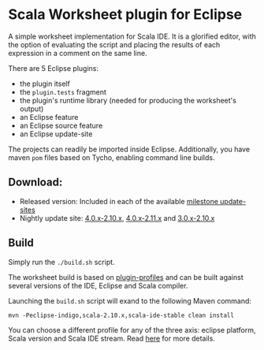 Scala Worksheet plugin for Eclipse
==================================

A simple worksheet implementation for Scala IDE. It is a glorified editor, with
the option of evaluating the script and placing the results of each expression in
a comment on the same line.

There are 5 Eclipse plugins:

* the plugin itself
* the `plugin.tests` fragment
* the plugin's runtime library (needed for producing the worksheet's output)
* an Eclipse feature
* an Eclipse source feature
* an Eclipse update-site

The projects can readily be imported inside Eclipse. Additionally, you have maven `pom` files
based on Tycho, enabling command line builds.

## Download:

* Released version: Included in each of the available [milestone update-sites](http://scala-ide.org/download/milestone.html)
* Nightly update site: [4.0.x-2.10.x](http://download.scala-ide.org/nightly-update-worksheet-scalaide40-210/site/), [4.0.x-2.11.x](http://download.scala-ide.org/nightly-update-worksheet-scalaide40-211/site/) and [3.0.x-2.10.x](http://download.scala-ide.org/nightly-update-worksheet-scalaide30-210/site/)

## Build

Simply run the ``./build.sh`` script.

The worksheet build is based on
[plugin-profiles](https://github.com/scala-ide/plugin-profiles) and
can be built against several versions of the IDE, Eclipse and Scala
compiler.

Launching the ``build.sh`` script will exand to the following Maven command:

```
mvn -Peclipse-indigo,scala-2.10.x,scala-ide-stable clean install
```

You can choose a different profile for any of the three axis: eclipse
platform, Scala version and Scala IDE stream. Read [here](https://github.com/scala-ide/scala-worksheet/wiki/Build-the-Worksheet)
for more details.
